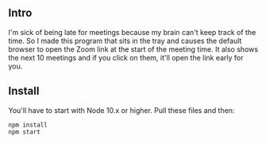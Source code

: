 Intro
----------
I'm sick of being late for meetings because my brain can't keep track of the time. So I made this program that sits
in the tray and causes the default browser to open the Zoom link at the start of the meeting time. It also shows
the next 10 meetings and if you click on them, it'll open the link early for you.

Install
----------
You'll have to start with Node 10.x or higher. Pull these files and then:
```shell
npm install
npm start
```
